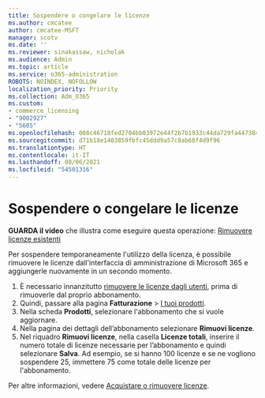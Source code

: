 ```yaml
---
title: Sospendere o congelare le licenze
ms.author: cmcatee
author: cmcatee-MSFT
manager: scotv
ms.date: ''
ms.reviewer: sinakassaw, nicholak
ms.audience: Admin
ms.topic: article
ms.service: o365-administration
ROBOTS: NOINDEX, NOFOLLOW
localization_priority: Priority
ms.collection: Adm_O365
ms.custom:
- commerce_licensing
- "9002927"
- "5605"
ms.openlocfilehash: 008c46718fed2704bb03972e44f2b7b1933c44da729fa4473841939cc5caed51
ms.sourcegitcommit: d71b18e1403859fbfc45ddd9a57c8ab68f4d9f96
ms.translationtype: HT
ms.contentlocale: it-IT
ms.lasthandoff: 08/06/2021
ms.locfileid: "54501316"
---
```

# <a name="suspend-or-pause-licenses"></a>Sospendere o congelare le licenze

**GUARDA il video** che illustra come eseguire questa operazione: [Rimuovere licenze esistenti](https://go.microsoft.com/fwlink/p/?linkid=2154938)

Per sospendere temporaneamente l'utilizzo della licenza, è possibile rimuovere le licenze dall'interfaccia di amministrazione di Microsoft 365 e aggiungerle nuovamente in un secondo momento.

1. È necessario innanzitutto [rimuovere le licenze dagli utenti](/microsoft-365/admin/manage/remove-licenses-from-users), prima di rimuoverle dal proprio abbonamento. 
2. Quindi, passare alla pagina **Fatturazione**  >  [I tuoi prodotti](https://go.microsoft.com/fwlink/p/?linkid=842054).
3. Nella scheda **Prodotti**, selezionare l'abbonamento che si vuole aggiornare.
4. Nella pagina dei dettagli dell’abbonamento selezionare **Rimuovi licenze**.
5. Nel riquadro **Rimuovi licenze**, nella casella **Licenze totali**, inserire il numero totale di licenze necessarie per l’abbonamento e quindi selezionare **Salva**. Ad esempio, se si hanno 100 licenze e se ne vogliono sospendere 25, immettere 75 come totale delle licenze per l'abbonamento.

Per altre informazioni, vedere [Acquistare o rimuovere licenze](/microsoft-365/commerce/licenses/buy-licenses).